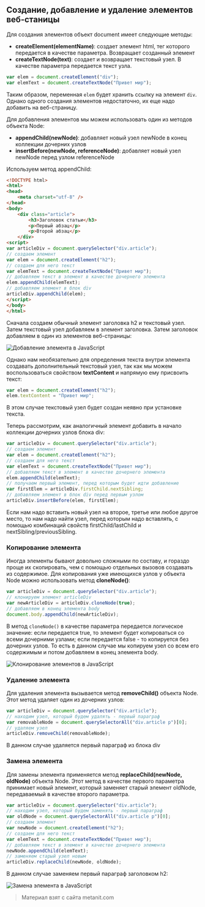 ## Создание, добавление и удаление элементов веб-станицы

Для создания элементов объект document имеет следующие методы:
- **createElement(elementName)**: создает элемент html, тег которого передается в качестве параметра. Возвращает созданный элемент
- **createTextNode(text)**: создает и возвращает текстовый узел. В качестве параметра передается текст узла.

```js
var elem = document.createElement("div");
var elemText = document.createTextNode("Привет мир");
```

Таким образом, переменная `elem` будет хранить ссылку на элемент `div`. Однако одного создания элементов недостаточно, их еще надо добавить на веб-страницу.

Для добавления элементов мы можем использовать один из методов объекта Node:
- **appendChild(newNode)**: добавляет новый узел newNode в конец коллекции дочерних узлов
- **insertBefore(newNode, referenceNode)**:  добавляет новый узел newNode перед узлом referenceNode

Используем метод appendChild:

```html
<!DOCTYPE html>
<html>
<head>
    <meta charset="utf-8" />
</head>
<body>
    <div class="article">
        <h3>Заголовок статьи</h3>
        <p>Первый абзац</p>
        <p>Второй абзац</p>
    </div>
<script>
var articleDiv = document.querySelector("div.article");
// создаем элемент
var elem = document.createElement("h2");
// создаем для него текст
var elemText = document.createTextNode("Привет мир");
// добавляем текст в элемент в качестве дочернего элемента
elem.appendChild(elemText);
// добавляем элемент в блок div
articleDiv.appendChild(elem);
</script>
</body>
</html>
```

Сначала создаем обычный элемент заголовка h2 и текстовый узел. Затем текстовый узел добавляем в элемент заголовка. Затем заголовок добавляем в один из элементов веб-страницы:

![Добавление элемента в JavaScript](https://metanit.com/web/javascript/pics/appendChild.png)

Однако нам необязательно для определения текста внутри элемента создавать дополнительный текстовый узел, так как мы можем воспользоваться свойством **textContent** и напрямую ему присвоить текст:

```js
var elem = document.createElement("h2");
elem.textContent = "Привет мир";
```

В этом случае текстовый узел будет создан неявно при установке текста.

Теперь рассмотрим, как аналогичный элемент добавить в начало коллекции дочерних узлов блока div:

```js
var articleDiv = document.querySelector("div.article");
// создаем элемент
var elem = document.createElement("h2");
// создаем для него текст
var elemText = document.createTextNode("Привет мир");
// добавляем текст в элемент в качестве дочернего элемента
elem.appendChild(elemText);
// получаем первый элемент, перед которым будет идти добавление
var firstElem = articleDiv.firstChild.nextSibling;
// добавляем элемент в блок div перед первым узлом
articleDiv.insertBefore(elem, firstElem);
```

Если нам надо вставить новый узел на второе, третье или любое другое место, то нам надо найти узел, перед которым надо вставлять, с помощью комбинаций свойств firstChild/lastChild и nextSibling/previousSibling.

### Копирование элемента

Иногда элементы бывают довольно сложными по составу, и гораздо проще их скопировать, чем с помощью отдельных вызовов создавать из содержимое. Для копирования уже имеющихся узлов у объекта Node можно использовать метод **cloneNode()**:

```js
var articleDiv = document.querySelector("div.article");
// клонируем элемент articleDiv
var newArticleDiv = articleDiv.cloneNode(true);
// добавляем в конец элемента body
document.body.appendChild(newArticleDiv);
```

В метод `cloneNode()` в качестве параметра передается логическое значение: если передается true, то элемент будет копироваться со всеми дочерними узлами; если передается false - то копируется без дочерних узлов. То есть в данном случае мы копируем узел со всем его содержимым и потом добавляем в конец элемента body.

![Клонирование элементов в JavaScript](https://metanit.com/web/javascript/pics/cloneNode.png)

### Удаление элемента

Для удаления элемента вызывается метод **removeChild()** объекта Node. Этот метод удаляет один из дочерних узлов:

```js
var articleDiv = document.querySelector("div.article");
// находим узел, который будем удалять - первый параграф
var removableNode = document.querySelectorAll("div.article p")[0];
// удаляем узел
articleDiv.removeChild(removableNode);
```

В данном случае удаляется первый параграф из блока div

### Замена элемента

Для замены элемента применяется метод **replaceChild(newNode, oldNode)** объекта Node. Этот метод в качестве первого параметра принимает новый элемент, который заменяет старый элемент oldNode, передаваемый в качестве второго параметра.

```js
var articleDiv = document.querySelector("div.article");
// находим узел, который будем заменять - первый параграф
var oldNode = document.querySelectorAll("div.article p")[0];
// создаем элемент
var newNode = document.createElement("h2");
// создаем для него текст
var elemText = document.createTextNode("Привет мир");
// добавляем текст в элемент в качестве дочернего элемента
newNode.appendChild(elemText);
// заменяем старый узел новым
articleDiv.replaceChild(newNode, oldNode);
```

В данном случае заменяем первый параграф заголовком h2:

![Замена элемента в JavaScript](https://metanit.com/web/javascript/pics/replaceChild.png)


> Материал взят с сайта metanit.com